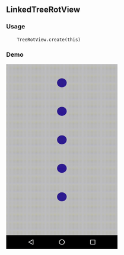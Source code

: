 ## LinkedTreeRotView

### Usage

```
    TreeRotView.create(this)
```

### Demo

<img src="https://github.com/Anwesh43/LinkedTreeRotView/blob/master/demo/treerotview.gif" width = "300px" height = "500px">